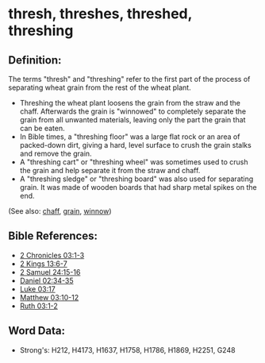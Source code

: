 # thresh, threshes, threshed, threshing #

## Definition: ##

The terms "thresh" and "threshing" refer to the first part of the process of separating wheat grain from the rest of the wheat plant. 

* Threshing the wheat plant loosens the grain from the straw and the chaff. Afterwards the grain is "winnowed" to completely separate the grain from all unwanted materials, leaving only the part the grain that can be eaten.
* In Bible times, a "threshing floor" was a large flat rock or an area of packed-down dirt, giving a hard, level surface to crush the grain stalks and remove the grain.
* A "threshing cart" or "threshing wheel" was sometimes used to crush the grain and help separate it from the straw and chaff.
* A "threshing sledge" or "threshing board" was also used for separating grain. It was made of wooden boards that had sharp metal spikes on the end.

(See also: [chaff](../other/chaff.md), [grain](../other/grain.md), [winnow](../other/winnow.md))

## Bible References: ##

* [2 Chronicles 03:1-3](rc://en/tn/help/2ch/03/01)
* [2 Kings 13:6-7](rc://en/tn/help/2ki/13/06)
* [2 Samuel 24:15-16](rc://en/tn/help/2sa/24/15)
* [Daniel 02:34-35](rc://en/tn/help/dan/02/34)
* [Luke 03:17](rc://en/tn/help/luk/03/17)
* [Matthew 03:10-12](rc://en/tn/help/mat/03/10)
* [Ruth 03:1-2](rc://en/tn/help/rut/03/01)

## Word Data: ##

* Strong's: H212, H4173, H1637, H1758, H1786, H1869, H2251, G248
